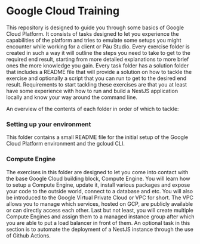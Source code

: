 # Google Cloud Training

This repository is designed to guide you through some basics of Google Cloud Platform.
It consists of tasks designed to let you experience the capabilities of the platform and tries to emulate some setups you might encounter while working for a client or Pàu Studio.
Every exercise folder is created in such a way it will outline the steps you need to take to get to the required end result, starting from more detailed explanations to more brief ones the more knowledge you gain.
Every task folder has a solution folder that includes a README file that will provide a solution on how to tackle the exercise and optionally a script that you can run to get to the desired end result.
Requirements to start tackling these exercises are that you at least have some experience with how to run and build a NestJS application locally and know your way around the command line.

An overview of the contents of each folder in order of which to tackle:

### Setting up your environment

This folder contains a small README file for the initial setup of the Google Cloud Platform environment and the gcloud CLI.

### Compute Engine

The exercises in this folder are designed to let you come into contact with the base Google Cloud building block, Compute Engine.
You will learn how to setup a Compute Engine, update it, install various packages and expose your code to the outside world, connect to a database and etc.
You will also be introduced to the Google Virtual Private Cloud or VPC for short.
The VPC allows you to manage which services, hosted on GCP, are publicly available or can directly access each other.
Last but not least, you will create multiple Compute Engines and assign them to a managed instance group after which you are able to put a load balancer in front of them.
An optional task in this section is to automate the deployment of a NestJS instance through the use of Github Actions.
